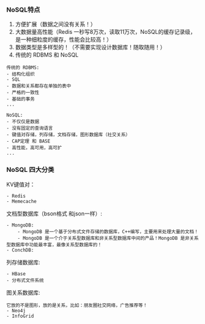 

### NoSQL特点

1. 方便扩展（数据之间没有关系！）
2. 大数据量高性能（Redis 一秒写8万次，读取11万次，NoSQL的缓存记录级，是一种细粒度的缓存，性能会比较高！）
3. 数据类型是多样型的！（不需要实现设计数据库！随取随用！）
4. 传统的 RDBMS 和 NoSQL

```shell
传统的 RDBMS:
- 结构化组织
- SQL
- 数据和关系都存在单独的表中
- 严格的一致性
- 基础的事务
...
```

```shell
NoSQL:
- 不仅仅是数据
- 没有固定的查询语言
- 键值对存储，列存储，文档存储，图形数据库（社交关系）
- CAP定理 和 BASE
- 高性能，高可用，高可扩
...
```

### NoSQL 四大分类

KV键值对：

```shell
- Redis
- Memecache
```

文档型数据库（bson格式 和json一样）:

```shell
- MongoDB:
	- MongoDB 是一个基于分布式文件存储的数据库，C++编写，主要用来处理大量的文档！
	- MongoDB 是一个介于关系型数据库和非关系型数据库中间的产品！MongoDB 是非关系型数据库中功能最丰富，最像关系型数据库的！
- ConchDB:
```

列存储数据库:

```shell
- HBase
- 分布式文件系统
```

图关系数据库:

```shell
它放的不是图形，放的是关系，比如：朋友圈社交网络，广告推荐等！
- Neo4j
- InfoGrid
```